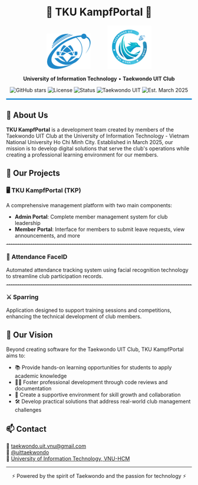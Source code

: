 <div align="center">

<h1>🥋 TKU KampfPortal 🥋</h1>

<div>
  <img src=".././assets/images/university_logo.svg" width="120" alt="University Logo" style="margin: 0 20px;"/>
  <img src=".././assets/images/club_logo.png" width="120" alt="Taekwondo UIT Club Logo" style="margin: 0 20px;"/>
</div>

<div>
  <p><b>University of Information Technology</b> • <b>Taekwondo UIT Club</b></p>
</div>

<img src="https://img.shields.io/github/stars/tku-kampfportal/.github?style=social" alt="GitHub stars" />
<img src="https://img.shields.io/badge/license-MIT-blue" alt="License"/>
<img src="https://img.shields.io/badge/status-active-success" alt="Status"/>
<img src="https://img.shields.io/badge/Taekwondo-UIT-3498db" alt="Taekwondo UIT"/>
<img src="https://img.shields.io/badge/Est.-March%202025-green" alt="Est. March 2025"/>

</div>

<hr style="border: 1px solid #3498db; background-color: #3498db; height: 2px">

## 📜 About Us

**TKU KampfPortal** is a development team created by members of the Taekwondo UIT Club at the University of Information Technology - Vietnam National University Ho Chi Minh City. Established in March 2025, our mission is to develop digital solutions that serve the club's operations while creating a professional learning environment for our members.

## 🚀 Our Projects

### 🖥️ TKU KampfPortal (TKP)

A comprehensive management platform with two main components:

- **Admin Portal**: Complete member management system for club leadership
- **Member Portal**: Interface for members to submit leave requests, view announcements, and more

<hr style="border: 0; border-top: 1px dashed #ccc;">

### 👤 Attendance FaceID

Automated attendance tracking system using facial recognition technology to streamline club participation records.

<hr style="border: 0; border-top: 1px dashed #ccc;">

### ⚔️ Sparring

Application designed to support training sessions and competitions, enhancing the technical development of club members.

## 🌟 Our Vision

Beyond creating software for the Taekwondo UIT Club, TKU KampfPortal aims to:

- 📚 Provide hands-on learning opportunities for students to apply academic knowledge
- 👨‍💻 Foster professional development through code reviews and documentation
- 🤝 Create a supportive environment for skill growth and collaboration
- 🛠️ Develop practical solutions that address real-world club management challenges

## 📫 Contact

<div align="left">
  <div>
    📧 <a href="mailto:taekwondo.uit.vnu@gmail.com">taekwondo.uit.vnu@gmail.com</a>
  </div>
  <div>
    📱 <a href="https://www.facebook.com/uittaekwondo">@uittaekwondo</a>
  </div>
  <div>
    📍 <a href="https://maps.app.goo.gl/oZbAj4Zb91FVcggv5">University of Information Technology, VNU-HCM</a>
  </div>
</div>

---

<div align="center">
⚡ Powered by the spirit of Taekwondo and the passion for technology ⚡
</div>
